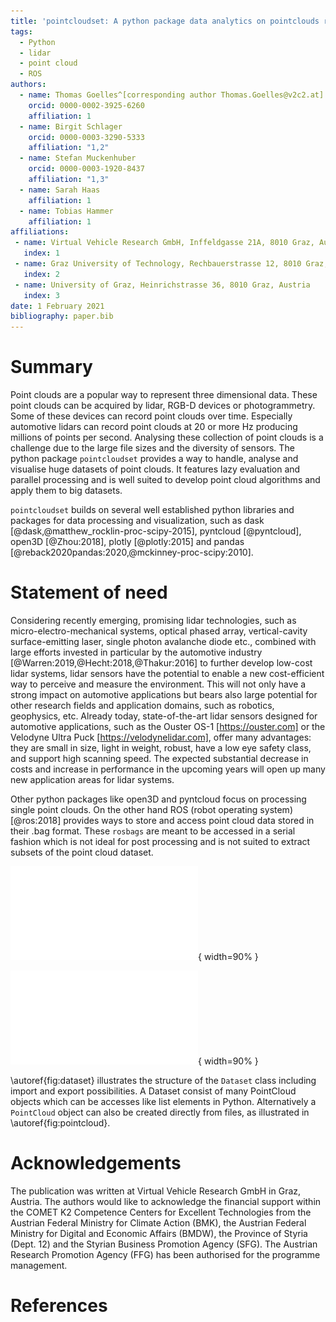 ```yaml
---
title: 'pointcloudset: A python package data analytics on pointclouds recorded over time'
tags:
  - Python
  - lidar
  - point cloud
  - ROS
authors:
  - name: Thomas Goelles^[corresponding author Thomas.Goelles@v2c2.at]
    orcid: 0000-0002-3925-6260
    affiliation: 1
  - name: Birgit Schlager
    orcid: 0000-0003-3290-5333
    affiliation: "1,2"
  - name: Stefan Muckenhuber
    orcid: 0000-0003-1920-8437
    affiliation: "1,3"
  - name: Sarah Haas
    affiliation: 1
  - name: Tobias Hammer
    affiliation: 1
affiliations:
 - name: Virtual Vehicle Research GmbH, Inffeldgasse 21A, 8010 Graz, Austria
   index: 1
 - name: Graz University of Technology, Rechbauerstrasse 12, 8010 Graz, Austria
   index: 2
 - name: University of Graz, Heinrichstrasse 36, 8010 Graz, Austria
   index: 3
date: 1 February 2021
bibliography: paper.bib
---
```


# Summary

Point clouds are a popular way to represent three dimensional data. These point clouds can be acquired by lidar, RGB-D devices or photogrammetry. Some of these devices can record point clouds over time. Especially automotive lidars can record point clouds at 20 or more Hz producing millions of points per second. Analysing these collection of point clouds is a challenge due to the large file sizes and the diversity of sensors. The python package `pointcloudset` provides a way to handle, analyse and visualise huge datasets of point clouds. It features lazy evaluation and parallel processing and is well suited to develop point cloud algorithms and apply them to big datasets.


`pointcloudset` builds on several well established python libraries and packages for data processing and visualization, such as dask [@dask,@matthew_rocklin-proc-scipy-2015], pyntcloud [@pyntcloud], open3D [@Zhou:2018], plotly [@plotly:2015] and pandas [@reback2020pandas:2020,@mckinney-proc-scipy:2010].
# Statement of need
Considering recently emerging, promising lidar technologies, such as micro-electro-mechanical systems, optical phased array, vertical-cavity surface-emitting laser, single photon avalanche diode etc., combined with large efforts invested in particular by the automotive industry [@Warren:2019,@Hecht:2018,@Thakur:2016] to further develop low-cost lidar systems, lidar sensors have the potential to enable a new cost-efficient way to perceive and measure the environment. This will not only have a strong impact on automotive applications but bears also large potential for other research fields and application domains, such as robotics, geophysics, etc. Already today, state-of-the-art lidar sensors designed for automotive applications, such as the Ouster OS-1 [https://ouster.com] or the Velodyne Ultra Puck [https://velodynelidar.com], offer many advantages: they are small in size, light in weight, robust, have a low eye safety class, and support high scanning speed. The expected substantial decrease in costs and increase in performance in the upcoming years will open up many new application areas for lidar systems.

Other python packages like open3D and pyntcloud focus on processing single point clouds. On the other hand ROS (robot operating system) [@ros:2018] provides ways to store and access point cloud data stored in their .bag format. These `rosbags` are meant to be accessed in a serial fashion which is not ideal for post processing and is not suited to extract subsets of the point cloud dataset.


![Dataset object with main properties and ways to read and write data. figure.\label{fig:dataset}](./figures/data_pipeline2.pdf){ width=90% }

![PointCloud set with main properties and ways to read and write data. figure.\label{fig:pointcloud}](./figures/data_pipeline3.pdf){ width=90% }

\autoref{fig:dataset} illustrates the structure of the `Dataset` class including import and export possibilities. A Dataset consist of many PointCloud objects which can be accesses like list elements in Python. Alternatively a `PointCloud` object can also be created directly from files, as illustrated in \autoref{fig:pointcloud}.


# Acknowledgements

The publication was written at Virtual Vehicle Research GmbH in Graz, Austria. The authors would like to acknowledge the financial support within the COMET K2 Competence Centers for Excellent Technologies from the Austrian Federal Ministry for Climate Action (BMK), the Austrian Federal Ministry for Digital and Economic Affairs (BMDW), the Province of Styria (Dept. 12) and the Styrian Business Promotion Agency (SFG). The Austrian Research Promotion Agency (FFG) has been authorised for the programme management.

# References
